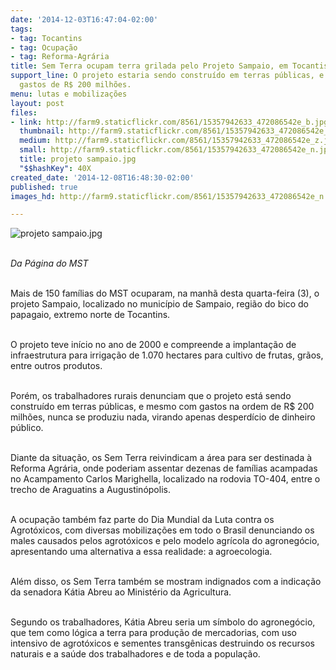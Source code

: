 ```yaml
---
date: '2014-12-03T16:47:04-02:00'
tags:
- tag: Tocantins
- tag: Ocupação
- tag: Reforma-Agrária
title: Sem Terra ocupam terra grilada pelo Projeto Sampaio, em Tocantis
support_line: O projeto estaria sendo construído em terras públicas, e já tiveram
  gastos de R$ 200 milhões.
menu: lutas e mobilizações
layout: post
files:
- link: http://farm9.staticflickr.com/8561/15357942633_472086542e_b.jpg
  thumbnail: http://farm9.staticflickr.com/8561/15357942633_472086542e_t.jpg
  medium: http://farm9.staticflickr.com/8561/15357942633_472086542e_z.jpg
  small: http://farm9.staticflickr.com/8561/15357942633_472086542e_n.jpg
  title: projeto sampaio.jpg
  "$$hashKey": 40X
created_date: '2014-12-08T16:48:30-02:00'
published: true
images_hd: http://farm9.staticflickr.com/8561/15357942633_472086542e_n.jpg

---
```

<p><img alt="projeto sampaio.jpg" src="http://farm9.staticflickr.com/8561/15357942633_472086542e_b.jpg" /></p>

<p><br />
<em>Da P&aacute;gina do MST</em></p>

<p><br />
Mais de 150 fam&iacute;lias do MST ocuparam, na manh&atilde; desta quarta-feira (3), o projeto Sampaio, localizado no munic&iacute;pio de Sampaio, regi&atilde;o do bico do papagaio, extremo norte de Tocantins.</p>

<p><br />
O projeto teve in&iacute;cio no ano de 2000 e compreende a implanta&ccedil;&atilde;o de infraestrutura para irriga&ccedil;&atilde;o de 1.070 hectares para cultivo de frutas, gr&atilde;os, entre outros produtos.</p>

<p><br />
Por&eacute;m, os trabalhadores rurais denunciam que o projeto est&aacute; sendo constru&iacute;do em terras p&uacute;blicas, e mesmo com gastos na ordem de R$ 200 milh&otilde;es, nunca se produziu nada, virando apenas desperd&iacute;cio de dinheiro p&uacute;blico.&nbsp;</p>

<p><br />
Diante da situa&ccedil;&atilde;o, os Sem Terra reivindicam a &aacute;rea para ser destinada &agrave; Reforma Agr&aacute;ria, onde poderiam assentar dezenas de fam&iacute;lias acampadas no Acampamento Carlos Marighella, localizado na rodovia TO-404, entre o trecho de Araguatins a Augustin&oacute;polis.&nbsp;</p>

<p><br />
A ocupa&ccedil;&atilde;o tamb&eacute;m faz parte do Dia Mundial da Luta contra os Agrot&oacute;xicos, com diversas mobiliza&ccedil;&otilde;es em todo o Brasil denunciando os males causados pelos agrot&oacute;xicos e pelo modelo agr&iacute;cola do agroneg&oacute;cio, apresentando uma alternativa a essa realidade: a agroecologia.</p>

<p><br />
Al&eacute;m disso, os Sem Terra tamb&eacute;m se mostram indignados com a indica&ccedil;&atilde;o da senadora K&aacute;tia Abreu ao Minist&eacute;rio da Agricultura.&nbsp;</p>

<p><br />
Segundo os trabalhadores, K&aacute;tia Abreu seria um s&iacute;mbolo do agroneg&oacute;cio, que tem como l&oacute;gica a terra para produ&ccedil;&atilde;o de mercadorias, com uso intensivo de agrot&oacute;xicos e sementes transg&ecirc;nicas destruindo os recursos naturais e a sa&uacute;de dos trabalhadores e de toda a popula&ccedil;&atilde;o.&nbsp;</p>
